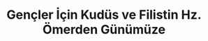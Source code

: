 ---
order: 1
title:  "Gençler İçin Kudüs ve Filistin Hz. Ömerden Günümüze"
img: "assets/images/slides/5.jpg"
mobile-img: "assets/images/slides/5m.jpg"
href: "kitaplar/gencler-icin-kudus-filistin-hz-omerden-gunumuze"
target: #"_blank"
---